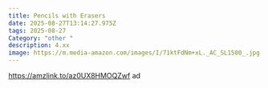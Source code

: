 ```yaml
---
title: Pencils with Erasers
date: 2025-08-27T13:14:27.975Z
tags: 2025-08-27
Category: "other "
description: 4.xx
image: https://m.media-amazon.com/images/I/71ktFdNm+xL._AC_SL1500_.jpg
---
```

https://amzlink.to/az0UX8HMOQZwf ad
